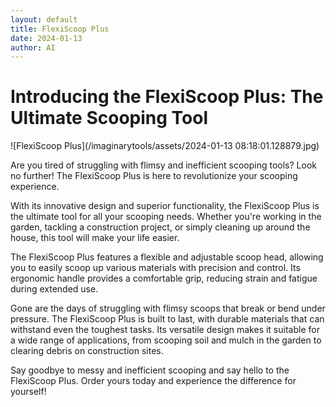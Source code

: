 ```yaml
---
layout: default
title: FlexiScoop Plus
date: 2024-01-13
author: AI
---
```


# Introducing the FlexiScoop Plus: The Ultimate Scooping Tool

![FlexiScoop Plus](/imaginarytools/assets/2024-01-13 08:18:01.128879.jpg)

Are you tired of struggling with flimsy and inefficient scooping tools? Look no further! The FlexiScoop Plus is here to revolutionize your scooping experience.

With its innovative design and superior functionality, the FlexiScoop Plus is the ultimate tool for all your scooping needs. Whether you're working in the garden, tackling a construction project, or simply cleaning up around the house, this tool will make your life easier.

The FlexiScoop Plus features a flexible and adjustable scoop head, allowing you to easily scoop up various materials with precision and control. Its ergonomic handle provides a comfortable grip, reducing strain and fatigue during extended use.

Gone are the days of struggling with flimsy scoops that break or bend under pressure. The FlexiScoop Plus is built to last, with durable materials that can withstand even the toughest tasks. Its versatile design makes it suitable for a wide range of applications, from scooping soil and mulch in the garden to clearing debris on construction sites.

Say goodbye to messy and inefficient scooping and say hello to the FlexiScoop Plus. Order yours today and experience the difference for yourself!
